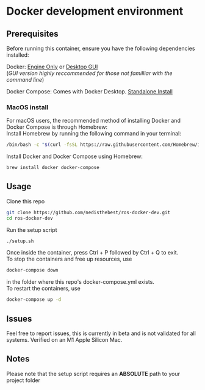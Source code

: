 # Docker development environment

## Prerequisites

Before running this container, ensure you have the following dependencies installed:

Docker: [Engine Only](https://docs.docker.com/engine/install/) or [Desktop GUI](https://docs.docker.com/get-docker/)<br>
(_GUI version highly reccommended for those not familliar with the command line_)

Docker Compose: Comes with Docker Desktop. [Standalone Install](https://docs.docker.com/compose/install/)

### MacOS install

For macOS users, the recommended method of installing Docker and Docker Compose is through Homebrew:
<br>
Install Homebrew by running the following command in your terminal:

```bash
/bin/bash -c "$(curl -fsSL https://raw.githubusercontent.com/Homebrew/install/HEAD/install.sh)"
```

Install Docker and Docker Compose using Homebrew:

```bash
brew install docker docker-compose
```

## Usage

Clone this repo

```bash
git clone https://github.com/nedisthebest/ros-docker-dev.git
cd ros-docker-dev
```

Run the setup script

```bash
./setup.sh
```

Once inside the container, press Ctrl + P followed by Ctrl + Q to exit. <br>
To stop the containers and free up resources, use

```bash
docker-compose down
```

in the folder where this repo's docker-compose.yml exists. <br>
To restart the containers, use

```bash
docker-compose up -d
```

## Issues

Feel free to report issues, this is currently in beta and is not validated for all systems. Verified on an M1 Apple Silicon Mac.

## Notes

Please note that the setup script requires an **ABSOLUTE** path to your project folder
